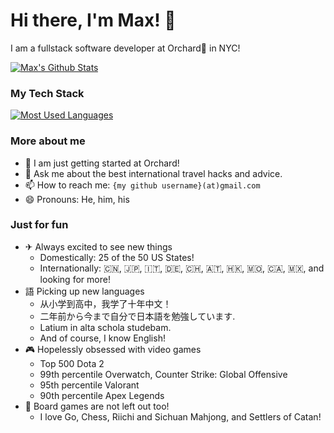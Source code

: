 # Hi there, I'm Max! 👋
I am a fullstack software developer at Orchard🏡 in NYC!

[![Max's Github Stats](https://github-readme-stats.vercel.app/api?username=smax253&count_private=true)](https://github.com/smax253)

### My Tech Stack
[![Most Used Languages](https://github-readme-stats.vercel.app/api/top-langs/?username=smax253&layout=compact)](https://github.com/smax253)

### More about me
- 💼 I am just getting started at Orchard!
- 💬 Ask me about the best international travel hacks and advice.
- 📫 How to reach me: `{my github username}(at)gmail.com`
- 😄 Pronouns: He, him, his

### Just for fun
- ✈ Always excited to see new things
    - Domestically: 25 of the 50 US States!
    - Internationally: 🇨🇳, 🇯🇵, 🇮🇹, 🇩🇪, 🇨🇭, 🇦🇹, 🇭🇰, 🇲🇴, 🇨🇦, 🇲🇽, and looking for more!
- 語 Picking up new languages
    - 从小学到高中，我学了十年中文！
    - 二年前から今まで自分で日本語を勉強しています.
    - Latium in alta schola studebam.
    - And of course, I know English!
- 🎮 Hopelessly obsessed with video games
    - Top 500 Dota 2
    - 99th percentile Overwatch, Counter Strike: Global Offensive 
    - 95th percentile Valorant
    - 90th percentile Apex Legends
- 🎲 Board games are not left out too!
    - I love Go, Chess, Riichi and Sichuan Mahjong, and Settlers of Catan!
